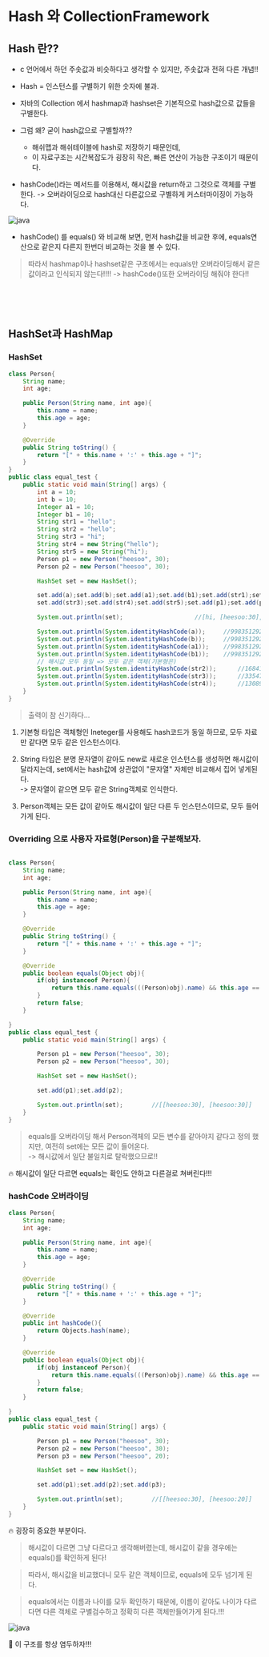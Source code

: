 # Hash 와 CollectionFramework




## Hash 란??

* c 언어에서 하던 주솟값과 비슷하다고 생각할 수 있지만, 주솟값과 전혀 다른 개념!!

* Hash = 인스턴스를 구별하기 위한 숫자에 불과.

* 자바의 Collection 에서 hashmap과 hashset은 기본적으로 hash값으로 값들을 구별한다.

* 그럼 왜? 굳이 hash값으로 구별할까??
    - 해쉬맵과 해쉬테이블에 hash로 저장하기 때문인데,
    - 이 자료구조는 시간복잡도가 굉장히 작은, 빠른 연산이 가능한 구조이기 때문이다.

* hashCode()라는 메서드를 이용해서, 해시값을 return하고 그것으로 객체를 구별한다. -> 오버라이딩으로 hash대신 다른값으로 구별하게 커스터마이징이 가능하다.

![java](/Image/java_language/java1.png)

* hashCode() 를 equals() 와 비교해 보면, 먼저 hash값을 비교한 후에, equals연산으로 같은지 다른지 한번더 비교하는 것을 볼 수 있다.

> 따라서 hashmap이나 hashset같은 구조에서는 equals만 오버라이딩해서 같은 값이라고 인식되지 않는다!!!! -> hashCode()또한 오버라이딩 해줘야 한다!!




<br>
<br>
<br>

## HashSet과 HashMap

### HashSet

```java
class Person{
    String name;
    int age;

    public Person(String name, int age){
        this.name = name;
        this.age = age;
    }

    @Override
    public String toString() {
        return "[" + this.name + ':' + this.age + "]";
    }
}
public class equal_test {
    public static void main(String[] args) {
        int a = 10;
        int b = 10;
        Integer a1 = 10;
        Integer b1 = 10;
        String str1 = "hello";
        String str2 = "hello";
        String str3 = "hi";
        String str4 = new String("hello");
        String str5 = new String("hi");
        Person p1 = new Person("heesoo", 30);
        Person p2 = new Person("heesoo", 30);

        HashSet set = new HashSet();

        set.add(a);set.add(b);set.add(a1);set.add(b1);set.add(str1);set.add(str2);
        set.add(str3);set.add(str4);set.add(str5);set.add(p1);set.add(p2);

        System.out.println(set);                    //[hi, [heesoo:30], [heesoo:30], 10, hello]

        System.out.println(System.identityHashCode(a));     //998351292
        System.out.println(System.identityHashCode(b));     //998351292
        System.out.println(System.identityHashCode(a1));    //998351292
        System.out.println(System.identityHashCode(b1));    //998351292
        // 해시값 모두 동일 => 모두 같은 객체(기본형은)
        System.out.println(System.identityHashCode(str2));      //1684106402
        System.out.println(System.identityHashCode(str3));      //335471116
        System.out.println(System.identityHashCode(str4));      //1308927845
    }
}
```

> 출력이 참 신기하다...
1.  기본형 타입은 객체형인 Ineteger를 사용해도 hash코드가 동일 하므로, 모두 자료만 같다면 모두 같은 인스턴스이다.

2. String 타입은 분명 문자열이 같아도 new로 새로운 인스턴스를 생성하면 해시값이 달라지는데, set에서는 hash값에 상관없이 "문자열" 자체만 비교해서 집어 넣게된다. <br>
-> 문자열이 같으면 모두 같은 String객체로 인식한다.

3. Person객체는 모든 값이 같아도 해시값이 일단 다른 두 인스턴스이므로, 모두 들어가게 된다.


### Overriding 으로 사용자 자료형(Person)을 구분해보자.


```java

class Person{
    String name;
    int age;

    public Person(String name, int age){
        this.name = name;
        this.age = age;
    }

    @Override
    public String toString() {
        return "[" + this.name + ':' + this.age + "]";
    }

    @Override
    public boolean equals(Object obj){      
        if(obj instanceof Person){
            return this.name.equals(((Person)obj).name) && this.age == ((Person)obj).age;
        }
        return false;
    }

}
public class equal_test {
    public static void main(String[] args) {

        Person p1 = new Person("heesoo", 30);
        Person p2 = new Person("heesoo", 30);

        HashSet set = new HashSet();

        set.add(p1);set.add(p2);

        System.out.println(set);        //[[heesoo:30], [heesoo:30]]
    }
}
```

> equals를 오버라이딩 해서 Person객체의 모든 변수를 같아야지 같다고 정의 했지만, 여전히 set에는 모든 값이 들어온다. <br>
> -> 해시값에서 일단 불일치로 탈락했으므로!!

🔥 해시값이 일단 다르면 equals는 확인도 안하고 다른걸로 쳐버린다!!!


### hashCode 오버라이딩

```java
class Person{
    String name;
    int age;

    public Person(String name, int age){
        this.name = name;
        this.age = age;
    }

    @Override
    public String toString() {
        return "[" + this.name + ':' + this.age + "]";
    }

    @Override
    public int hashCode(){
        return Objects.hash(name);
    }

    @Override
    public boolean equals(Object obj){
        if(obj instanceof Person){
            return this.name.equals(((Person)obj).name) && this.age == ((Person)obj).age;
        }
        return false;
    }

}
public class equal_test {
    public static void main(String[] args) {

        Person p1 = new Person("heesoo", 30);
        Person p2 = new Person("heesoo", 30);
        Person p3 = new Person("heesoo", 20);

        HashSet set = new HashSet();

        set.add(p1);set.add(p2);set.add(p3);

        System.out.println(set);        //[[heesoo:30], [heesoo:20]]
    }
}
```

🔥 굉장히 중요한 부분이다.
> 해시값이 다르면 그냥 다르다고 생각해버렸는데,
> 해시값이 같을 경우에는 equals()를 확인하게 된다!

> 따라서, 해시값을 비교했더니 모두 같은 객체이므로, equals에 모두 넘기게 된다.

> equals에서는 이름과 나이를 모두 확인하기 때문에, 이름이 같아도 나이가 다르다면 다른 객체로 구별검수하고 정확히 다른 객체만들어가게 된다.!!!

![java](/Image/java_language/java1.png)

🔎 이 구조를 항상 염두하자!!!
























